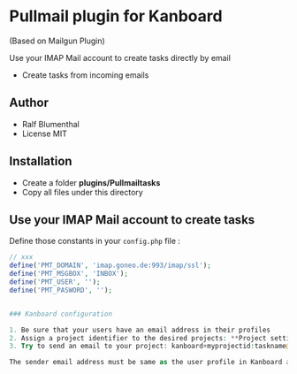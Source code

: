 Pullmail plugin for Kanboard
============================
(Based on Mailgun Plugin)

Use your IMAP Mail account to create tasks directly by email

- Create tasks from incoming emails

Author
------

- Ralf Blumenthal
- License MIT

Installation
------------

- Create a folder **plugins/Pullmailtasks**
- Copy all files under this directory

Use your IMAP Mail account to create tasks
-------------------------------------------

Define those constants in your `config.php` file :

```php
// xxx
define('PMT_DOMAIN', 'imap.goneo.de:993/imap/ssl');
define('PMT_MSGBOX', 'INBOX');
define('PMT_USER', '');
define('PMT_PASWORD', '');


### Kanboard configuration

1. Be sure that your users have an email address in their profiles
2. Assign a project identifier to the desired projects: **Project settings > Edit**
3. Try to send an email to your project: kanboard+myprojectid:taskname@mydomain.tld

The sender email address must be same as the user profile in Kanboard and the user must be member of the project.
